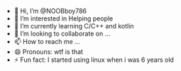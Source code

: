 - 👋 Hi, I’m @NOOBboy786
- 👀 I’m interested in Helping people 
- 🌱 I’m currently learning C/C++ and kotlin
- 💞️ I’m looking to collaborate on ...
- 📫 How to reach me ...
- 😄 Pronouns: wtf is that
- ⚡ Fun fact: I started using linux when i was 6 years old

<!---
NOOBboy786/NOOBboy786 is a ✨ special ✨ repository because its `README.md` (this file) appears on your GitHub profile.
You can click the Preview link to take a look at your changes.
--->
